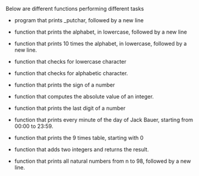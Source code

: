 Below are different functions performing different tasks
- program that prints _putchar, followed by a new line

- function that prints the alphabet, in lowercase, followed by a new line

- function that prints 10 times the alphabet, in lowercase, followed by a new line.

- function that checks for lowercase character

- function that checks for alphabetic character.

- function that prints the sign of a number

- function that computes the absolute value of an integer.

- function that prints the last digit of a number

- function that prints every minute of the day of Jack Bauer, starting from 00:00 to 23:59.

- function that prints the 9 times table, starting with 0

- function that adds two integers and returns the result.

- function that prints all natural numbers from n to 98, followed by a new line.
